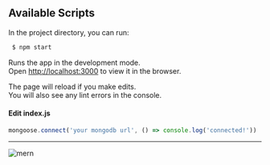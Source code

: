 ## Available Scripts

In the project directory, you can run:

```bash
 $ npm start
```

Runs the app in the development mode.\
Open [http://localhost:3000](http://localhost:3000) to view it in the browser.

The page will reload if you make edits.\
You will also see any lint errors in the console.

#### Edit index.js
```javascript
mongoose.connect('your mongodb url', () => console.log('connected!'))
```
__________________
![mern](https://webassets.mongodb.com/_com_assets/cms/mern-stack-b9q1kbudz0.png)
